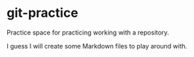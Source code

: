 # git-practice

Practice space for practicing working with a repository.

I guess I will create some Markdown files to play around with.

